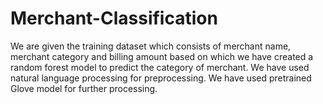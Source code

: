 # Merchant-Classification
We are given the training dataset which consists of merchant name, merchant category and billing amount based on which we have created a random forest model to predict the category of merchant.
We have used natural language processing for preprocessing.
We have used pretrained Glove model for further processing.
